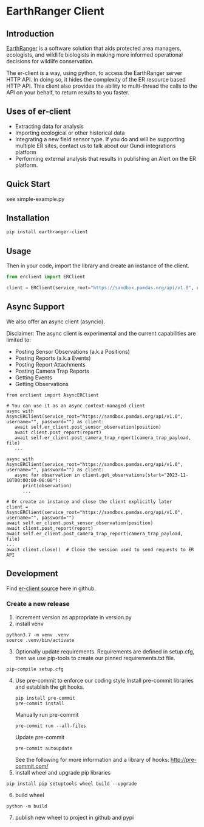 # EarthRanger Client
## Introduction
[EarthRanger](https://www.earthranger.com/) is a software solution that aids protected area managers, ecologists, and wildlife biologists in making more informed operational decisions for wildlife conservation.

The er-client is a way, using python, to access the EarthRanger server HTTP API. In doing so, it hides the complexity of the ER resource based HTTP API. This client also provides the ability to multi-thread the calls to the API on your behalf, to return results to you faster.

## Uses of er-client
* Extracting data for analysis
* Importing ecological or other historical data
* Integrating a new field sensor type. If you do and will be supporting multiple ER sites, contact us to talk about our Gundi integrations platform
* Performing external analysis that results in publishing an Alert on the ER platform.

## Quick Start

see simple-example.py

## Installation
```sh
pip install earthranger-client
```

## Usage
Then in your code, import the library and create an instance of the client.

```python
from erclient import ERClient

client = ERClient(service_root="https://sandbox.pamdas.org/api/v1.0", username="", password="")
```
## Async Support
We also offer an async client (asyncio).

Disclaimer: The async client is experimental and the current capabilities are limited to:
* Posting Sensor Observations (a.k.a Positions)
* Posting Reports (a.k.a Events)
* Posting Report Attachments
* Posting Camera Trap Reports
* Getting Events
* Getting Observations
```
from erclient import AsyncERClient

# You can use it as an async context-managed client
async with AsyncERClient(service_root="https://sandbox.pamdas.org/api/v1.0", username="", password="") as client:
   await self.er_client.post_sensor_observation(position)
   await client.post_report(report)
   await self.er_client.post_camera_trap_report(camera_trap_payload, file)
   ...
   
async with AsyncERClient(service_root="https://sandbox.pamdas.org/api/v1.0", username="", password="") as client:
   async for observation in client.get_observations(start="2023-11-10T00:00:00-06:00"):
      print(observation)
      ...

# Or create an instance and close the client explicitly later
client = AsyncERClient(service_root="https://sandbox.pamdas.org/api/v1.0", username="", password="")
await self.er_client.post_sensor_observation(position)
await client.post_report(report)
await self.er_client.post_camera_trap_report(camera_trap_payload, file)
...
await client.close()  # Close the session used to send requests to ER API
```
## Development
Find [er-client source](https://github.com/PADAS/er-client) here in github.
### Create a new release
1. increment version as appropriate in version.py
2. install venv
~~~~
python3.7 -m venv .venv
source .venv/bin/activate
~~~~
3. Optionally update requirements. Requirements are defined in setup.cfg, then we use pip-tools to create our pinned requirements.txt file.
~~~
pip-compile setup.cfg
~~~
4. Use pre-commit to enforce our coding style
    Install pre-commit libraries and establish the git hooks.
    ~~~
    pip install pre-commit
    pre-commit install
    ~~~~
    Manually run pre-commit
    ~~~
    pre-commit run --all-files
    ~~~
    Update pre-commit
    ~~~
    pre-commit autoupdate
    ~~~
    See the following for more information and a library of hooks: http://pre-commit.com/
5. install wheel and upgrade pip libraries
~~~~
pip install pip setuptools wheel build --upgrade
~~~~
6. build wheel
~~~~
python -m build
~~~~
7. publish new wheel to project in github and pypi
